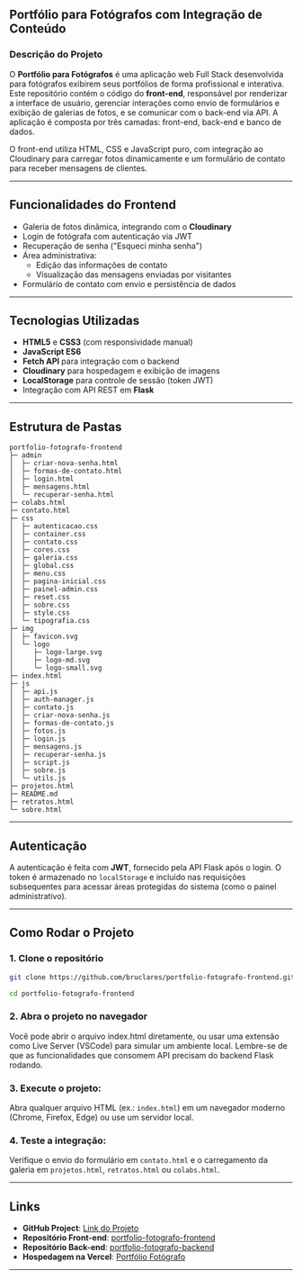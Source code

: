 ## Portfólio para Fotógrafos com Integração de Conteúdo

### Descrição do Projeto

O **Portfólio para Fotógrafos** é uma aplicação web Full Stack desenvolvida para fotógrafos exibirem seus portfólios de forma profissional e interativa. Este repositório contém o código do **front-end**, responsável por renderizar a interface de usuário, gerenciar interações como envio de formulários e exibição de galerias de fotos, e se comunicar com o back-end via API. A aplicação é composta por três camadas: front-end, back-end e banco de dados.

O front-end utiliza HTML, CSS e JavaScript puro, com integração ao Cloudinary para carregar fotos dinamicamente e um formulário de contato para receber mensagens de clientes.

---

## Funcionalidades do Frontend

- Galeria de fotos dinâmica, integrando com o **Cloudinary**
- Login de fotógrafa com autenticação via JWT
- Recuperação de senha ("Esqueci minha senha")
- Área administrativa:
  - Edição das informações de contato
  - Visualização das mensagens enviadas por visitantes
- Formulário de contato com envio e persistência de dados

---

## Tecnologias Utilizadas

- **HTML5** e **CSS3** (com responsividade manual)
- **JavaScript ES6**
- **Fetch API** para integração com o backend
- **Cloudinary** para hospedagem e exibição de imagens
- **LocalStorage** para controle de sessão (token JWT)
- Integração com API REST em **Flask**

---

## Estrutura de Pastas

```
portfolio-fotografo-frontend
├─ admin
│  ├─ criar-nova-senha.html
│  ├─ formas-de-contato.html
│  ├─ login.html
│  ├─ mensagens.html
│  └─ recuperar-senha.html
├─ colabs.html
├─ contato.html
├─ css
│  ├─ autenticacao.css
│  ├─ container.css
│  ├─ contato.css
│  ├─ cores.css
│  ├─ galeria.css
│  ├─ global.css
│  ├─ menu.css
│  ├─ pagina-inicial.css
│  ├─ painel-admin.css
│  ├─ reset.css
│  ├─ sobre.css
│  ├─ style.css
│  └─ tipografia.css
├─ img
│  ├─ favicon.svg
│  └─ logo
│     ├─ logo-large.svg
│     ├─ logo-md.svg
│     └─ logo-small.svg
├─ index.html
├─ js
│  ├─ api.js
│  ├─ auth-manager.js
│  ├─ contato.js
│  ├─ criar-nova-senha.js
│  ├─ formas-de-contato.js
│  ├─ fotos.js
│  ├─ login.js
│  ├─ mensagens.js
│  ├─ recuperar-senha.js
│  ├─ script.js
│  ├─ sobre.js
│  └─ utils.js
├─ projetos.html
├─ README.md
├─ retratos.html
└─ sobre.html

```

---

## Autenticação

A autenticação é feita com **JWT**, fornecido pela API Flask após o login. O token é armazenado no `localStorage` e incluído nas requisições subsequentes para acessar áreas protegidas do sistema (como o painel administrativo).

---

## Como Rodar o Projeto

### 1. Clone o repositório

```bash
git clone https://github.com/bruclares/portfolio-fotografo-frontend.git

cd portfolio-fotografo-frontend
```

### 2. Abra o projeto no navegador

Você pode abrir o arquivo index.html diretamente, ou usar uma extensão como Live Server (VSCode) para simular um ambiente local. Lembre-se de que as funcionalidades que consomem API precisam do backend Flask rodando.

### 3. **Execute o projeto**:

Abra qualquer arquivo HTML (ex.: `index.html`) em um navegador moderno (Chrome, Firefox, Edge) ou use um servidor local.

### 4. **Teste a integração**:

Verifique o envio do formulário em `contato.html` e o carregamento da galeria em `projetos.html`, `retratos.html` ou `colabs.html`.

---

## Links

- **GitHub Project**: [Link do Projeto](https://github.com/users/bruclares/projects/3)
- **Repositório Front-end**: [portfolio-fotografo-frontend](https://github.com/bruclares/portfolio-fotografo-frontend)
- **Repositório Back-end**: [portfolio-fotografo-backend](https://github.com/bruclares/portfolio-fotografo-backend)
- **Hospedagem na Vercel**: [Portfólio Fotógrafo](https://portfolio-fotografo.vercel.app/)

---
